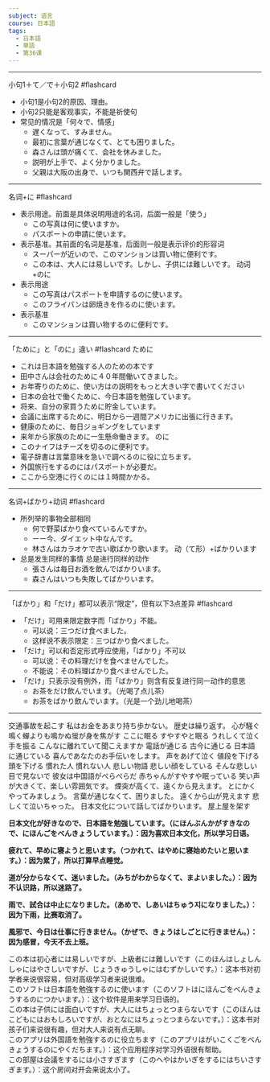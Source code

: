 ```yaml
---
subject: 语言
course: 日本語
tags:
  - 日本語
  - 単語
  - 第36课
---
```


---

小句1＋て／で＋小句2 #flashcard 
- 小句1是小句2的原因、理由。
- 小句2只能是客观事实，不能是祈使句
- 常见的情况是「何々で、情感」
	- 遅くなって、すみません。
	- 最初に言葉が通じなくて、とても困りました。
	- 森さんは頭が痛くて、会社を休みました。
	- 説明が上手で、よく分かりました。
	- 父親は大阪の出身で、いつも関西弁で話します。
<!--ID: 1739707067891-->



---


名词+に #flashcard 
- 表示用途。前面是具体说明用途的名词，后面一般是「使う」
	- この写真は何に使いますか。
	- パスポートの申請に使います。
- 表示基准。其前面的名词是基准，后面则一般是表示评价的形容词
	- スーパーが近いので、このマンションは買い物に便利です。
	- この本は、大人には易しいです。しかし、子供には難しいです。
动词+のに
- 表示用途
	- この写真はパスポートを申請するのに使います。
	- このフライパンは卵焼きを作るのに使います。
- 表示基准
	- このマンションは買い物するのに便利です。
<!--ID: 1739707067902-->




---

「ために」と「のに」違い #flashcard 
ために
- これは日本語を勉強する人のための本です
- 田中さんは会社のために４０年間働いてきました。
- お年寄りのために、使い方はの説明をもっと大きい字で書いてください
- 日本の会社で働くために、今日本語を勉強しています。
- 将来、自分の家買うために貯金しています。
- 会議に出席するために、明日から一週間アメリカに出張に行きます。
- 健康のために、毎日ジョギングをしています
- 来年から家族のために一生懸命働きます。
のに
- このナイフはチーズを切るのに便利です。
- 電子辞書は言葉意味を急いで調べるのに役に立ちます。
- 外国旅行をするのにはパスポートが必要だ。
- ここから空港に行くのには１時間かかる。
<!--ID: 1739707067909-->




---


名词+ばかり+动词 #flashcard 
- 所列举的事物全部相同
	- 何で野菜ばかり食べているんですか。
	- ーー今、ダイエット中なんです。
	- 林さんはカラオケで古い歌ばかり歌います。
动（て形）+ばかりいます
- 总是发生同样的事情   总是进行同样的动作
	- 張さんは毎日お酒を飲んでばかりいます。
	- 森さんはいつも失敗してばかりいます。
<!--ID: 1739707067916-->




---


「ばかり」和「だけ」都可以表示“限定”，但有以下3点差异 #flashcard 
- 「だけ」可用来限定数字而「ばかり」不能。
	- 可以说：三つだけ食べました。
	- 这样说不表示限定：三つばかり食べました。
- 「だけ」可以和否定形式呼应使用，「ばかり」不可以
	- 可以说：その料理だけを食べませんでした。
	- 不能说：その料理ばかり食べませんでした。
- 「だけ」只表示没有例外，而「ばかり」则含有反复进行同一动作的意思
	- お茶をだけ飲んでいます。（光喝了点儿茶）
	- お茶をばかり飲んでいます。（光是一个劲儿地喝茶）
<!--ID: 1739707067924-->




---


交通事故を起こす
私はお金をあまり持ち歩かない。
歴史は繰り返す。
心が騒ぐ
鳴く蟬よりも鳴かぬ蛍が身を焦がす
ここに眠る
すやすやと眠る
うれしくて泣く
手を振る
こんなに離れていて聞こえますか
電話が通じる
古今に通じる
日本語に通じている
喜んであなたのお手伝いをします。
声をあげて泣く
値段を下げる
頭を下げる
慣れた人
慣れない人
悲しい物語
悲しい顔をしている
そんな悲しい目で見ないで
彼女は中国語がぺらぺらだ
赤ちゃんがすやすや眠っている
笑い声が大きくて、楽しい雰囲気です。
煙突が高くて、遠くから見えます。
とにかくやってみましょう。
言葉が通じなくて、困りました。
遠くから山が見えます
悲しくて泣いちゃった。
日本文化について話してばかりいます。
屋上屋を架す

**日本文化が好きなので、日本語を勉強しています。（にほんぶんかがすきなので、にほんごをべんきょうしています。）：因为喜欢日本文化，所以学习日语。**
    
**疲れて、早めに寝ようと思います。（つかれて、はやめに寝始めたいと思います。）：因为累了，所以打算早点睡觉。**
    
**道が分からなくて、迷いました。（みちがわからなくて、まよいました。）：因为不认识路，所以迷路了。**
    
**雨で、試合は中止になりました。（あめで、しあいはちゅう지になりました。）：因为下雨，比赛取消了。**
    
**風邪で、今日は仕事に行きません。（かぜで、きょうはしごとに行きません。）：因为感冒，今天不去上班。**

この本は初心者には易しいですが、上級者には難しいです（このほんはしょしんしゃにはやさしいですが、じょうきゅうしゃにはむずかしいです。）：这本书对初学者来说很容易，但对高级学习者来说很难。  
このソフトは日本語を勉強するのに使います（このソフトはにほんごをべんきょうするのにつかいます。）：这个软件是用来学习日语的。  
この本は子供には面白いですが、大人にはちょっとつまらないです（このほんはこどもにはおもしろいですが、おとなにはちょっとつまらないです。）：这本书对孩子们来说很有趣，但对大人来说有点无聊。  
このアプリは外国語を勉強するのに役立ちます（このアプリはがいこくごをべんきょうするのにやくだちます。）：这个应用程序对学习外语很有帮助。  
この部屋は会議をするには小さすぎます（このへやはかいぎをするにはちいさすぎます。）：这个房间对开会来说太小了。  